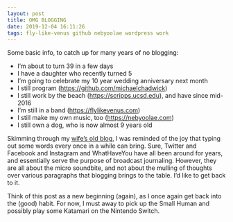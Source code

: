 ```yaml
---
layout: post
title: OMG BLOGGING
date: 2019-12-04 16:11:26
tags: fly-like-venus github nebyoolae wordpress work
---
```

Some basic info, to catch up for many years of no blogging:

* I&#8217;m about to turn 39 in a few days
* I have a daughter who recently turned 5
* I&#8217;m going to celebrate my 10 year wedding anniversary next month
* I still program (<https://github.com/michaelchadwick>)
* I still work by the beach (<https://scripps.ucsd.edu>), and have since mid-2016
* I&#8217;m still in a band (<https://flylikevenus.com>)
* I still make my own music, too (<https://nebyoolae.com>)
* I still own a dog, who is now almost 9 years old

<!--more-->

Skimming through my [wife&#8217;s old blog](https://birdiebloggery.wordpress.com), I was reminded of the joy that typing out some words every once in a while can bring. Sure, Twitter and Facebook and Instagram and WhatHaveYou have all been around for years, and essentially serve the purpose of broadcast journaling. However, they are all about the micro soundbite, and not about the mulling of thoughts over various paragraphs that blogging brings to the table. I&#8217;d like to get back to it.

Think of this post as a new beginning (again), as I once again get back into the (good) habit. For now, I must away to pick up the Small Human and possibly play some Katamari on the Nintendo Switch.
